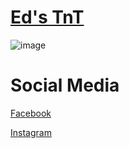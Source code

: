 # [Ed's TnT](https://edstnt.com/)
![image](https://user-images.githubusercontent.com/104687767/167275205-91d96b63-d8a2-44c7-9ae0-4f0fe4716674.png)


# Social Media
[Facebook](https://www.facebook.com/Eds-TnTwwwedstntcom-267685303268614/)

[Instagram](https://www.instagram.com/eds_tnt_/)
